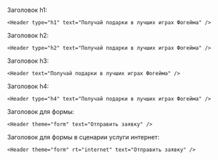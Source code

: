 
Заголовок h1:

    <Header type="h1" text="Получай подарки в лучших играх Фогейма" />	
		
Заголовок h2:

    <Header type="h2" text="Получай подарки в лучших играх Фогейма" />
		
Заголовок h3:

    <Header text="Получай подарки в лучших играх Фогейма" />
    
Заголовок h4:

    <Header type="h4" text="Получай подарки в лучших играх Фогейма" />
		
Заголовок для формы:

    <Header theme="form" text="Отправить заявку" />	
    
Заголовок для формы в сценарии услуги интернет:

    <Header theme="form" rt="internet" text="Отправить заявку" />	    